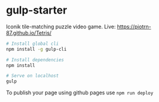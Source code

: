 # gulp-starter
Iconik tile-matching puzzle video game. Live: https://piotrn-87.github.io/Tetris/

```bash
# Install global cli
npm install -g gulp-cli

# Install dependencies
npm install

# Serve on localhost
gulp
```

To publish your page using github pages use `npm run deploy`
